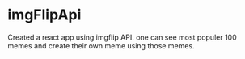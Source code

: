 # imgFlipApi
Created a react app using imgflip API. one can see most populer 100 memes and create their own meme using those memes.
